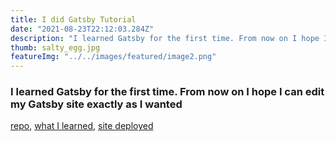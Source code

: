 ```yaml
---
title: I did Gatsby Tutorial
date: "2021-08-23T22:12:03.284Z"
description: "I learned Gatsby for the first time. From now on I hope I can edit my Gatsby site exactly as I wanted"
thumb: salty_egg.jpg
featureImg: "../../images/featured/image2.png"
---
```


### I learned Gatsby for the first time. From now on I hope I can edit my Gatsby site exactly as I wanted

[repo](https://github.com/kazumawada/my-first-gatsby-site), [what I learned](https://github.com/kazumawada/my-first-gatsby-site#readme), [site deployed](https://myfirstgatsbysitemain85609.gatsbyjs.io/)
